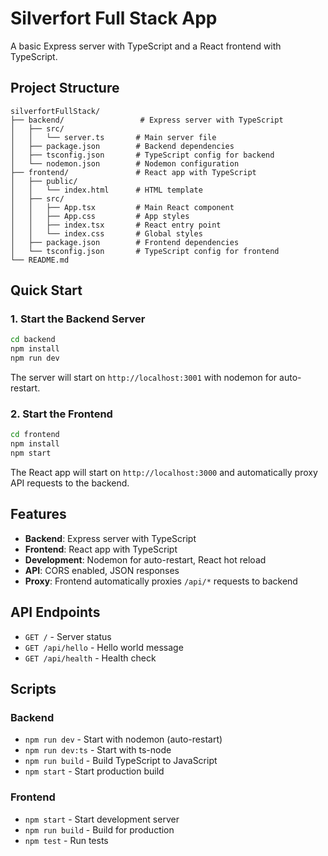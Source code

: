 # Silverfort Full Stack App

A basic Express server with TypeScript and a React frontend with TypeScript.

## Project Structure

```
silverfortFullStack/
├── backend/                 # Express server with TypeScript
│   ├── src/
│   │   └── server.ts       # Main server file
│   ├── package.json        # Backend dependencies
│   ├── tsconfig.json       # TypeScript config for backend
│   └── nodemon.json        # Nodemon configuration
├── frontend/               # React app with TypeScript
│   ├── public/
│   │   └── index.html      # HTML template
│   ├── src/
│   │   ├── App.tsx         # Main React component
│   │   ├── App.css         # App styles
│   │   ├── index.tsx       # React entry point
│   │   └── index.css       # Global styles
│   ├── package.json        # Frontend dependencies
│   └── tsconfig.json       # TypeScript config for frontend
└── README.md
```

## Quick Start

### 1. Start the Backend Server

```bash
cd backend
npm install
npm run dev
```

The server will start on `http://localhost:3001` with nodemon for auto-restart.

### 2. Start the Frontend

```bash
cd frontend
npm install
npm start
```

The React app will start on `http://localhost:3000` and automatically proxy API requests to the backend.

## Features

- **Backend**: Express server with TypeScript
- **Frontend**: React app with TypeScript
- **Development**: Nodemon for auto-restart, React hot reload
- **API**: CORS enabled, JSON responses
- **Proxy**: Frontend automatically proxies `/api/*` requests to backend

## API Endpoints

- `GET /` - Server status
- `GET /api/hello` - Hello world message
- `GET /api/health` - Health check

## Scripts

### Backend
- `npm run dev` - Start with nodemon (auto-restart)
- `npm run dev:ts` - Start with ts-node
- `npm run build` - Build TypeScript to JavaScript
- `npm start` - Start production build

### Frontend
- `npm start` - Start development server
- `npm run build` - Build for production
- `npm test` - Run tests


